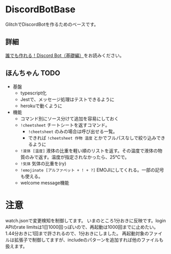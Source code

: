 # DiscordBotBase

GlitchでDiscordBotを作るためのベースです。

## 詳細

[誰でも作れる！Discord Bot（基礎編）](https://note.com/exteoi/n/nf1c37cb26c41)をお読みください。

## ほんちゃん TODO

- 基盤
  - typescript化
  - Jestで、メッセージ処理はテストできるように
  - herokuで動くように
- 機能
  - コマンド別にソース分けて追加を容易にしておく
  - `!cheetsheet` チートシートを返すコマンド。 
    - `!cheetsheet` のみの場合は呼び出せる一覧。 
    - できれば `!cheetsheet 作物 温度` とかでフルパスなしで絞り込みできるように
  - `!液体 [温度]` 液体の比重を軽い順のリストを返す。その温度で液体の物質のみで返す。温度が指定されなかったら、25℃で。
  - `!気体` 気体の比重を(ry)
  - `!emojinate [アルファベット + ! + ?]` EMOJIにしてくれる。一部の記号も使える。
  - welcome message機能

# 注意

watch.jsonで変更検知を制御してます。
いまのところ1分おきに反映です。login APIのrate limitsは1日1000回っぽいので、再起動は1000回までに止めたい。1.44分おきに1回まで許されるので、1分おきにしました。
再起動対象のファイルは拡張子で制御してますが、includeのパターンを追加すれば他のファイルも扱えます。
